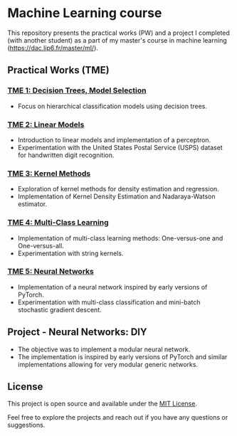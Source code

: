 # Machine Learning course

This repository presents the practical works (PW) and a project I completed (with another student) as a part of my master's course in machine learning (https://dac.lip6.fr/master/ml/).


## Practical Works (TME)

### [TME 1: Decision Trees, Model Selection](https://github.com/pictoune/ML/blob/main/Practical%20works/instructions_TP_1.pdf)
- Focus on hierarchical classification models using decision trees.

### [TME 2: Linear Models](https://github.com/pictoune/ML/blob/main/Practical%20works/instructions_TP_2.pdf)
- Introduction to linear models and implementation of a perceptron.
- Experimentation with the United States Postal Service (USPS) dataset for handwritten digit recognition.

### [TME 3: Kernel Methods](https://github.com/pictoune/ML/blob/main/Practical%20works/instructions_TP_3.pdf)
- Exploration of kernel methods for density estimation and regression.
- Implementation of Kernel Density Estimation and Nadaraya-Watson estimator.

### [TME 4: Multi-Class Learning](https://github.com/pictoune/ML/blob/main/Practical%20works/instructions_TP_4.pdf)
- Implementation of multi-class learning methods: One-versus-one and One-versus-all.
- Experimentation with string kernels.

### [TME 5: Neural Networks](https://github.com/pictoune/ML/blob/main/Practical%20works/instructions_TP_5.pdf)
- Implementation of a neural network inspired by early versions of PyTorch.
- Experimentation with multi-class classification and mini-batch stochastic gradient descent.

## Project - Neural Networks: DIY
- The objective was to implement a modular neural network.
- The implementation is inspired by early versions of PyTorch and similar implementations allowing for very modular generic networks.

## License

This project is open source and available under the [MIT License](LICENSE).

Feel free to explore the projects and reach out if you have any questions or suggestions.
